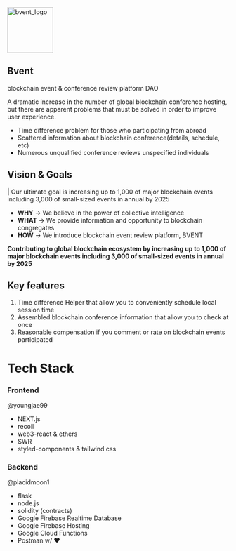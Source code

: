 <img width="104" alt="bvent_logo" src="https://user-images.githubusercontent.com/6705096/184066137-d42a9f7f-08c5-4f7c-85ad-969c0c2842a1.png">

## Bvent

blockchain event & conference review platform DAO

A dramatic increase in the number of global blockchain conference hosting, 
but there are apparent problems that must be solved in order to improve user experience.

- Time difference problem for those who participating from abroad
- Scattered information about blockchain conference(details, schedule, etc)
- Numerous unqualified conference reviews unspecified individuals


## Vision & Goals
| Our ultimate goal is increasing up to 1,000 of major blockchain events including 3,000 of small-sized events in annual by 2025 

- **WHY** -> We believe in the power of collective intelligence
- **WHAT** -> We provide information and opportunity to blockchain congregates 
- **HOW** -> We introduce blockchain event review platform, BVENT

**Contributing to global blockchain ecosystem by increasing up to 1,000 of major blockchain events including 3,000 of small-sized events in annual by 2025**


## Key features
1. Time difference Helper that allow you to conveniently schedule local session time
2. Assembled blockchain conference information that allow you to check at once 
3. Reasonable compensation if you comment or rate on blockchain events participated


# Tech Stack
### Frontend 
@youngjae99
- NEXT.js
- recoil
- web3-react & ethers
- SWR
- styled-components & tailwind css

### Backend 
@placidmoon1
- flask
- node.js
- solidity (contracts)
- Google Firebase Realtime Database
- Google Firebase Hosting
- Google Cloud Functions
- Postman w/ ❤️
